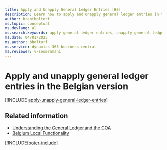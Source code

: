 ```yaml
---
title: Apply and Unapply General Ledger Entries [BE]
description: Learn how to apply and unapply general ledger entries in the Belgian version of Business Central, to allow working with temporary and transfer accounts in the general ledger.
author: brentholtorf
ms.topic: conceptual
ms.devlang: al
ms.search.keywords: apply general ledger entries, unapply general ledger entries, temporary accounts, transfer accounts
ms.date: 04/01/2025
ms.author: bholtorf
ms.service: dynamics-365-business-central
ms.reviewer: v-soumramani
---
```


# Apply and unapply general ledger entries in the Belgian version

[!INCLUDE [apply-unapply-general-ledger-entries](../includes/BENL/apply-unapply-general-ledger-entries.md)]

## Related information

- [Understanding the General Ledger and the COA](../../finance-general-ledger.md)  
- [Belgium Local Functionality](belgium-local-functionality.md)

[!INCLUDE[footer-include](../../includes/footer-banner.md)]
